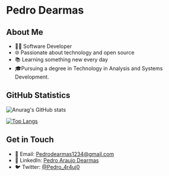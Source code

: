 # Pedro Dearmas

## About Me
- 👨‍💻 Software Developer
- 🌐 Passionate about technology and open source
- 📚 Learning something new every day
- 🎓Pursuing a degree in Technology in Analysis and Systems Development.

## GitHub Statistics

![Anurag's GitHub stats](https://github-readme-stats.vercel.app/api?username=PedroDearmas&theme=github_dark&show_icons=true)
             
[![Top Langs](https://github-readme-stats.vercel.app/api/top-langs/?username=PedroDearmas&layout=compact)](https://github.com/anuraghazra/github-readme-stats)

## Get in Touch
- 📧 Email: Pedrodearmas1234@gmail.com
- 💼 LinkedIn: [Pedro Araujo Dearmas](https://www.linkedin.com/in/pedro-araujo-dearmas/)
- 🐦 Twitter: [@Pedro_4r4uj0](https://twitter.com/Pedro_4r4uj0)

<!-- Adicione mais informações pessoais, projetos e links de redes sociais conforme necessário -->
